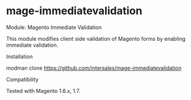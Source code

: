 mage-immediatevalidation
========================

Module: Magento Immediate Validation

This module modifies client side validation of Magento forms by enabling immediate validation.

Installation

modman clone https://github.com/intersales/mage-immediatevalidation

Compatibility

Tested with Magento 1.6.x, 1.7.

